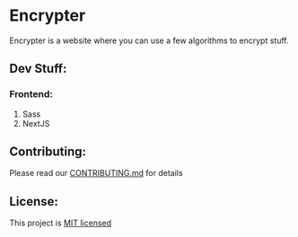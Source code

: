 # Encrypter

Encrypter is a website where you can use a few algorithms to encrypt stuff.

## Dev Stuff:

### Frontend:

1. Sass
2. NextJS

## Contributing:
Please read our [CONTRIBUTING.md](https://github.com/mitheelgajare/encrypter/blob/main/CONTRIBUTING.md) for details

## License:

This project is [MIT licensed](https://github.com/mitheelgajare/encrypter/blob/main/LICENSE)
